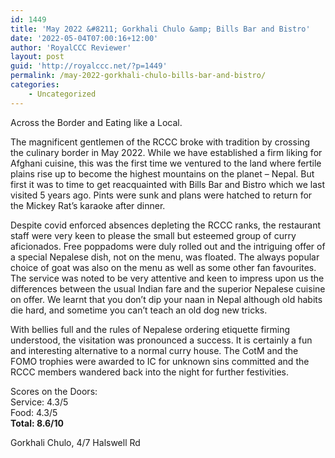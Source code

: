 ```yaml
---
id: 1449
title: 'May 2022 &#8211; Gorkhali Chulo &amp; Bills Bar and Bistro'
date: '2022-05-04T07:00:16+12:00'
author: 'RoyalCCC Reviewer'
layout: post
guid: 'http://royalccc.net/?p=1449'
permalink: /may-2022-gorkhali-chulo-bills-bar-and-bistro/
categories:
    - Uncategorized
---
```


Across the Border and Eating like a Local.

The magnificent gentlemen of the RCCC broke with tradition by crossing the culinary border in May 2022. While we have established a firm liking for Afghani cuisine, this was the first time we ventured to the land where fertile plains rise up to become the highest mountains on the planet – Nepal. But first it was to time to get reacquainted with Bills Bar and Bistro which we last visited 5 years ago. Pints were sunk and plans were hatched to return for the Mickey Rat’s karaoke after dinner.

Despite covid enforced absences depleting the RCCC ranks, the restaurant staff were very keen to please the small but esteemed group of curry aficionados. Free poppadoms were duly rolled out and the intriguing offer of a special Nepalese dish, not on the menu, was floated. The always popular choice of goat was also on the menu as well as some other fan favourites. The service was noted to be very attentive and keen to impress upon us the differences between the usual Indian fare and the superior Nepalese cuisine on offer. We learnt that you don’t dip your naan in Nepal although old habits die hard, and sometime you can’t teach an old dog new tricks.

With bellies full and the rules of Nepalese ordering etiquette firming understood, the visitation was pronounced a success. It is certainly a fun and interesting alternative to a normal curry house. The CotM and the FOMO trophies were awarded to IC for unknown sins committed and the RCCC members wandered back into the night for further festivities.

Scores on the Doors:  
Service: 4.3/5  
Food: 4.3/5  
**Total: 8.6/10**

Gorkhali Chulo, 4/7 Halswell Rd